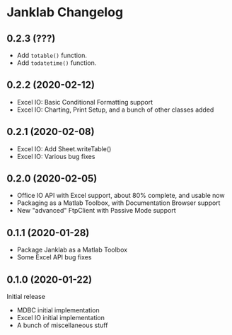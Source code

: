 Janklab Changelog
=================

0.2.3 (???)
------------------

* Add `totable()` function.
* Add `todatetime()` function.

0.2.2 (2020-02-12)
------------------

* Excel IO: Basic Conditional Formatting support
* Excel IO: Charting, Print Setup, and a bunch of other classes added

0.2.1 (2020-02-08)
------------------

* Excel IO: Add Sheet.writeTable()
* Excel IO: Various bug fixes

0.2.0 (2020-02-05)
------------------

* Office IO API with Excel support, about 80% complete, and usable now
* Packaging as a Matlab Toolbox, with Documentation Browser support
* New "advanced" FtpClient with Passive Mode support

0.1.1 (2020-01-28)
------------------

* Package Janklab as a Matlab Toolbox
* Some Excel API bug fixes

0.1.0 (2020-01-22)
------------------

Initial release

* MDBC initial implementation
* Excel IO initial implementation
* A bunch of miscellaneous stuff
